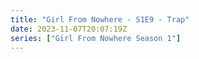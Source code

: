 ```yaml
---
title: "Girl From Nowhere - S1E9 - Trap"
date: 2023-11-07T20:07:19Z
series: ["Girl From Nowhere Season 1"]
---
```



<mux-player stream-type="on-demand"
  src="https://kp3d-my.sharepoint.com/personal/ryoo_kp3d_onmicrosoft_com/_layouts/15/download.aspx?share=ER-m0cCbt5VPruRUJsVf36sBpMHLyTY596k7GaVOiiO3WQ" prefer-playback="mse" controls>
  </mux-player>
  
  
  <script src="https://cdn.jsdelivr.net/npm/@mux/mux-player"></script>
  
 <script type="application/ld+json">
 {
  "@context": "https://schema.org/",
  "@type": "VideoObject",
  "name": "Girl From Nowhere - S1E9 - Trap",
  "contentUrl": "https://stream.mux.com/fYx02ve0156aqCYgHwcTzSxKV3oreOvT1vKWnNlDpTpOg.m3u8",
  "thumbnailUrl": "https://www.themoviedb.org/t/p/original/zcYqSMR4PcD4zFnVuXIGgt2Qi5.jpg?width=314&fit_mode=preserve&time=25",
  "uploadDate": "2023-11-07T20:07:19Z",
}

</script>

